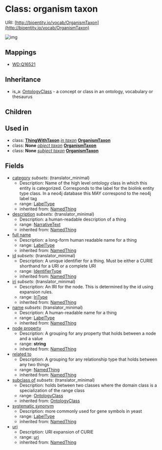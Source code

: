 # Class: organism taxon




URI: [http://bioentity.io/vocab/OrganismTaxon](http://bioentity.io/vocab/OrganismTaxon)

![img](http://yuml.me/diagram/nofunky;dir:TB/class/\[OrganismTaxon|id(i):identifier_type%20%3F;name(i):label_type%20%3F;category(i):label_type%20%3F;uri(i):uri%20%3F;node_property(i):string%20%3F;iri(i):iri_type%20%3F;full_name(i):label_type%20%3F;description(i):narrative_text%20%3F;systematic_synonym(i):label_type%20%3F]-%20subclass%20of(i)%20%3F>\[OntologyClass],%20\[OrganismTaxon]-%20related%20to(i)%20%3F>\[NamedThing],%20\[ThingWithTaxon]-%20in%20taxon(i)%20%3F>\[OrganismTaxon],%20\[OntologyClass]^-\[OrganismTaxon])
## Mappings

 * [WD:Q16521](http://purl.obolibrary.org/obo/WD_Q16521)
## Inheritance

 *  is_a: [OntologyClass](OntologyClass.md) - a concept or class in an ontology, vocabulary or thesaurus
## Children

## Used in

 *  class: **[ThingWithTaxon](ThingWithTaxon.md)** *[in taxon](in_taxon.md)* **[OrganismTaxon](OrganismTaxon.md)**
 *  class: **None** *[object taxon](object_taxon.md)* **[OrganismTaxon](OrganismTaxon.md)**
 *  class: **None** *[subject taxon](subject_taxon.md)* **[OrganismTaxon](OrganismTaxon.md)**
## Fields

 * [category](category.md) *subsets*: (translator_minimal)
    * Description: Name of the high level ontology class in which this entity is categorized. Corresponds to the label for the biolink entity type class. In a neo4j database this MAY correspond to the neo4j label tag
    * range: [LabelType](LabelType.md)
    * inherited from: [NamedThing](NamedThing.md)
 * [description](description.md) *subsets*: (translator_minimal)
    * Description: a human-readable description of a thing
    * range: [NarrativeText](NarrativeText.md)
    * inherited from: [NamedThing](NamedThing.md)
 * [full name](full_name.md)
    * Description: a long-form human readable name for a thing
    * range: [LabelType](LabelType.md)
    * inherited from: [NamedThing](NamedThing.md)
 * [id](id.md) *subsets*: (translator_minimal)
    * Description: A unique identifier for a thing. Must be either a CURIE shorthand for a URI or a complete URI
    * range: [IdentifierType](IdentifierType.md)
    * inherited from: [NamedThing](NamedThing.md)
 * [iri](iri.md) *subsets*: (translator_minimal)
    * Description: An IRI for the node. This is determined by the id using expansion rules.
    * range: [IriType](IriType.md)
    * inherited from: [NamedThing](NamedThing.md)
 * [name](name.md) *subsets*: (translator_minimal)
    * Description: A human-readable name for a thing
    * range: [LabelType](LabelType.md)
    * inherited from: [NamedThing](NamedThing.md)
 * [node property](node_property.md)
    * Description: A grouping for any property that holds between a node and a value
    * range: **string**
    * inherited from: [NamedThing](NamedThing.md)
 * [related to](related_to.md)
    * Description: A grouping for any relationship type that holds between any two things
    * range: [NamedThing](NamedThing.md)
    * inherited from: [NamedThing](NamedThing.md)
 * [subclass of](subclass_of.md) *subsets*: (translator_minimal)
    * Description: holds between two classes where the domain class is a specialization of the range class
    * range: [OntologyClass](OntologyClass.md)
    * inherited from: [OntologyClass](OntologyClass.md)
 * [systematic synonym](systematic_synonym.md)
    * Description: more commonly used for gene symbols in yeast
    * range: [LabelType](LabelType.md)
    * inherited from: [NamedThing](NamedThing.md)
 * [uri](uri.md)
    * Description: URI expansion of CURIE
    * range: [uri](uri.md)
    * inherited from: [NamedThing](NamedThing.md)
